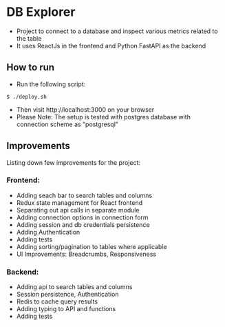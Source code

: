 # DB Explorer
- Project to connect to a database and inspect various metrics related to the table
- It uses ReactJs in the frontend and Python FastAPI as the backend

## How to run
- Run the following script:
```
$ ./deploy.sh
```

- Then visit http://localhost:3000 on your browser
- Please Note: The setup is tested with postgres database with connection scheme as "postgresql"

## Improvements
Listing down few improvements for the project:

### Frontend:
- Adding seach bar to search tables and columns
- Redux state management for React frontend
- Separating out api calls in separate module 
- Adding connection options in connection form
- Adding session and db credentials persistence
- Adding Authentication
- Adding tests
- Adding sorting/pagination to tables where applicable
- UI Improvements: Breadcrumbs, Responsiveness

### Backend:
- Adding api to search tables and columns
- Session persistence, Authentication 
- Redis to cache query results
- Adding typing to API and functions
- Adding tests